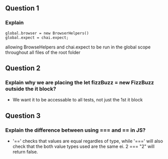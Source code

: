## Question 1
### Explain
```
global.browser = new BrowserHelpers()
global.expect = chai.expect;
```

allowing BrowseHelpers and chai.expect to be run in the global scope throughout all files of the root folder

## Question 2
### Explain why we are placing the let fizzBuzz = new FizzBuzz outside the it block?
- We want it to be accessable to all tests, not just the 1st it block

## Question 3
### Explain the difference between using === and == in JS?
- '==' checks that values are equal regardles of type, while '===' will also check that the both value types used are the same ei. 2 === "2" will return false.
